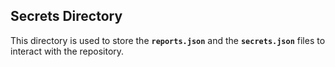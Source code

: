 ## Secrets Directory
This directory is used to store the **`reports.json`** and the **`secrets.json`** files to interact with the repository. 
